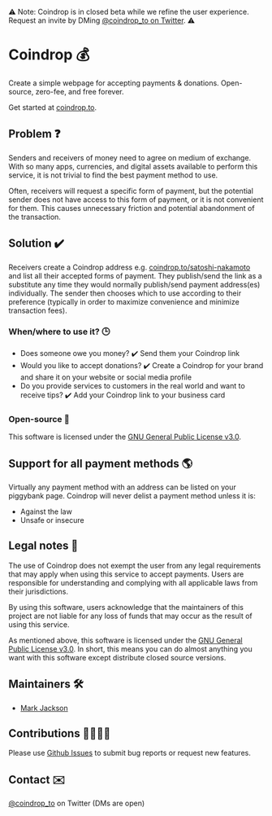 ⚠️ Note: Coindrop is in closed beta while we refine the user experience. Request an invite by DMing [@coindrop_to on Twitter](https://twitter.com/coindrop_to). ⚠️

# Coindrop 💰

Create a simple webpage for accepting payments & donations. Open-source, zero-fee, and free forever.

Get started at [coindrop.to](https://coindrop.to).

## Problem ❓

Senders and receivers of money need to agree on medium of exchange. With so many apps, currencies, and digital assets available to perform this service, it is not trivial to find the best payment method to use.

Often, receivers will request a specific form of payment, but the potential sender does not have access to this form of payment, or it is not convenient for them. This causes unnecessary friction and potential abandonment of the transaction.

## Solution ✔️

Receivers create a Coindrop address e.g. [coindrop\.to/satoshi-nakamoto](https://coindrop.to/satoshi-nakamoto) and list all their accepted forms of payment. They publish/send the link as a substitute any time they would normally publish/send payment address(es) individually. The sender then chooses which to use according to their preference (typically in order to maximize convenience and minimize transaction fees).

### When/where to use it? 🕒

* Does someone owe you money? ✔️ Send them your Coindrop link
* Would you like to accept donations? ✔️ Create a Coindrop for your brand and share it on your website or social media profile
* Do you provide services to customers in the real world and want to receive tips? ✔️ Add your Coindrop link to your business card

### Open-source 👀

This software is licensed under the [GNU General Public License v3.0](LICENSE).

## Support for all payment methods 🌎

Virtually any payment method with an address can be listed on your piggybank page. Coindrop will never delist a payment method unless it is:
* Against the law
* Unsafe or insecure

## Legal notes 👮

The use of Coindrop does not exempt the user from any legal requirements that may apply when using this service to accept payments. Users are responsible for understanding and complying with all applicable laws from their jurisdictions.

By using this software, users acknowledge that the maintainers of this project are not liable for any loss of funds that may occur as the result of using this service.

As mentioned above, this software is licensed under the [GNU General Public License v3.0](LICENSE). In short, this means you can do almost anything you want with this software except distribute closed source versions.

## Maintainers 🛠️

* [Mark Jackson](https://twitter.com/markjackson02)

## Contributions 🙋‍♂️🙋‍♀️

Please use [Github Issues](https://github.com/markjackson02/coindrop/issues) to submit bug reports or request new features.

## Contact ✉️

[@coindrop_to](https://twitter.com/coindrop_to) on Twitter (DMs are open)
